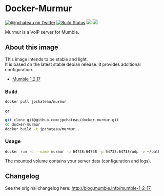 # Docker-Murmur

[![@jpchateau on Twitter](http://img.shields.io/badge/twitter-%40jpchateau-blue.svg?style=flat)](https://twitter.com/jpchateau) [![Build Status](https://travis-ci.org/jpchateau/docker-murmur.svg?branch=master)](https://travis-ci.org/jpchateau/docker-murmur) [![](https://images.microbadger.com/badges/version/jpchateau/docker-murmur.svg)](https://microbadger.com/images/jpchateau/docker-murmur) [![](https://images.microbadger.com/badges/image/jpchateau/docker-murmur.svg)](https://microbadger.com/images/jpchateau/docker-murmur)

Murmur is a VoIP server for Mumble.

## About this image

This image intends to be stable and light.  
It is based on the latest stable debian release.
It provides additional configuration.

* [Mumble 1.2.17](https://wiki.mumble.info/wiki/Main_Page)

### Build

```bash
docker pull jpchateau/murmur
```
or
```bash
git clone git@github.com:jpchateau/docker-murmur.git
cd docker-murmur
docker build -t jpchateau/murmur .
```

### Usage

```bash
docker run -d --name murmur -p 64738:64738 -p 64738:64738/udp -v ~/path/to/data:/data jpchateau/murmur
```

The mounted volume contains your server data (configuration and logs).


## Changelog

See the original changelog here: http://blog.mumble.info/mumble-1-2-17
